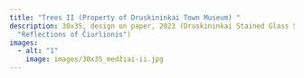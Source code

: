 ```yaml
---
title: "Trees II (Property of Druskininkai Town Museum) "
description: 30x35, design on paper, 2023 (Druskininkai Stained Glass Symposium
  "Reflections of Čiurlionis")
images:
  - alt: "1"
    image: images/30x35_medžiai-ii.jpg
---
```

